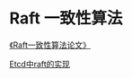 # Raft 一致性算法

[《Raft一致性算法论文》](https://github.com/maemual/raft-zh_cn)

[Etcd中raft的实现](https://github.com/coreos/etcd/tree/v3.2.10/raft)




